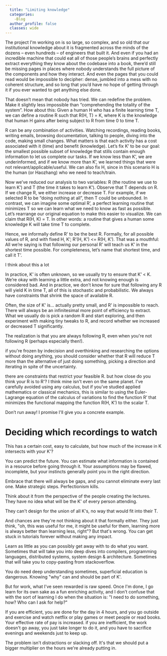 ```yaml
---
  title: "Limiting knowledge"
  categories:
    -Blog
  author_profile: false 
  classes: wide
---
```

The project I'm working on is so large, so complex, and so old that our institutional knowledge about it is fragmented across the minds of the dozens – even hundreds – of engineers that built it. And even if you had an incredible machine that could eat all of those people’s brains and perfectly extract everything they know about the codebase into a book, there’d still be missing pages in places where nobody understands the full picture of the components and how they interact. And even the pages that you could read would be impossible to decipher: dense, jumbled into a mess with no coherent structure, and so long that you’d have no hope of getting through it if you ever wanted to get anything else done.

That doesn’t mean that nobody has tried. We can redefine the problem. Make it slightly less impossible than “comprehending the totality of the system”. How about this:
Given a human H who has a finite learning time T, we can define a routine R such that R(H, T) = K, where K is the knowledge that human H gains after being subject to R from time 0 to time T.

R can be any combination of activities. Watching recordings, reading books, writing emails, browsing documentation, talking to people, diving into the code, making small changes. What matters is that each activity has a cost associated with it (time) and benefit (knowledge).
Let’s fix K’ to be our goal: the smallest possible subset of knowledge that stills contain enough information to let us complete our tasks. If we know less than K’, we are underinformed, and if we know more than K’, we learned things that were not relevant/applicable/useful. We can also fix H, since in this scenario H is the human (or Haozhang) who we need to teach/train.

Now we’ve reduced our analysis to two variables: R (the routine we use to learn K’) and T (the time it takes to learn K’).
Observe that T depends on R. If we change R, we either increase or decrease T. For example, if we selected R to be “doing nothing at all”, then T could be unbounded.
In contrast, we can imagine some optimal R’, a perfect learning routine that minimizes T so we can learn what we need to know as fast as possible.
Let’s rearrange our original equation to make this easier to visualize. We can claim that R(H, K) = T. In other words: a routine that gives a human some knowledge K will take time T to complete.

Hence, we informally define R’ to be the best R. Formally, for all possible values of R, and with fixed H, K’; R’(H, K’) <= R(H, K’).
That was a mouthful: All we’re saying is that following our personal R’ will teach us K’ in the shortest time possible. For completeness, let’s name that shortest time, and call it T’.

I think about this a lot

In practice, K’ is often unknown, so we usually try to ensure that K’ < K. We’re okay with learning a little extra, and not knowing enough is considered bad.
And in practice, we don’t know for sure that following any R will yield K in time T, all of this is stochastic and probabilistic. We always have constraints that shrink the space of available R.

Often, the size of K' is... actually pretty small, and R' is impossible to reach. There will always be an infinitesimal more point of efficiency to extract.
What we usually do is pick a random R and start exploring, and then experiment with making tiny tweaks to R, and record whether we increased or decreased T significantly.

The realization is that you are always following R, even when you're not following R (perhaps especially then!).

if you're frozen by indecision and overthinking and researching the options without doing anything, you should consider whether that R will reduce T more than the alternative of just doing something, picking a direction and iterating in spite of the uncertainty.

there are constraints that restrict your feasible R. but how close do you think your R is to R'? I think mine isn't even on the same planet.
I’ve carefully avoided using any calculus, but if you’ve studied applied mathematics or classical mechanics, this is similar to using the Euler-Lagrange equation of the calculus of variations to find the function R’ that minimizes the functional mapping the function R(H, K’) to the scalar T.

Don’t run away! I promise I'll give you a concrete example.

# Deciding which recordings to watch

This has a certain cost, easy to calculate, but how much of the increase in K intersects with your K'?

You can predict the future. You can estimate what information is contained in a resource before going through it. Your assumptions may be flawed, incomplete, but your instincts generally point you in the right direction.

Embrace that there will always be gaps, and you cannot eliminate every last one. Make strategic steps. Perfectionism kills.

Think about it from the perspective of the people creating the lectures. They have no idea what will be the K' of every person attending.

They can't design for the union of all K's, no way that would fit into their T.

And chances are they're not thinking about it that formally either. They just think, "oh, this was useful for me, it might be useful for them, learning more is always better than learning less, right"? But that's wrong. You can get stuck in tutorials forever without making any impact.

Learn as little as you can possibly get away with to do what you want. Sometimes that will take you into deep dives into compilers, programming languages, distributed systems, system design & architecture. Sometimes that will take you to copy-pasting from stackoverflow.

You do need deep understanding sometimes, superficial education is dangerous. Knowing "why" can and should be part of K'.

But for work, what I've seen rewarded is raw speed. Once I'm done, I go learn for its own sake as a fun enriching activity, and I don't confuse that with the sort of learning I do when the situation is: "I need to do something, how? Who can I ask for help?"

If you are efficient, you are done for the day in 4 hours, and you go outside and exercise and watch netflix or play games or meet people or read books. Your effective rate of pay is increased. if you are inefficient, the work doesn't go away, you just take longer to do it, and you have to sacrifice evenings and weekends just to keep up.

The problem isn't distractions or slacking off. It's that we should put a bigger multiplier on the hours we're already putting in.
